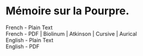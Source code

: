 # Mémoire sur la Pourpre.

French - Plain Text  
French - PDF | Biolinum | Atkinson | Cursive | Aurical  
English - Plain Text  
English - PDF  

